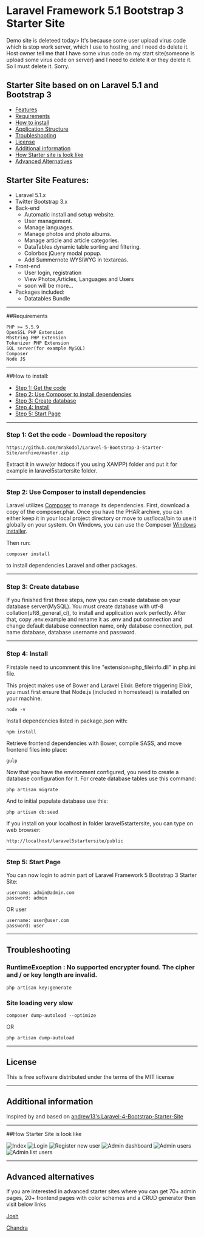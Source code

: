 # Laravel Framework 5.1  Bootstrap 3 Starter Site

Demo site is deleteed today> It's because some user upload virus code which is stop work server, which I use to hosting, and I need do delete it. Host owner tell me that I have some virus code on my start site(someone is upload some virus code on server) and I need to delete it or they delete it. So I must delete it. Sorry.

## Starter Site based on on Laravel 5.1 and Bootstrap 3
* [Features](#feature1)
* [Requirements](#feature2)
* [How to install](#feature3)
* [Application Structure](#feature4)
* [Troubleshooting](#feature5)
* [License](#feature6)
* [Additional information](#feature7)
* [How Starter site is look like](#feature8)
* [Advanced Alternatives](#feature9)

<a name="feature1"></a>
## Starter Site Features:
* Laravel 5.1.x
* Twitter Bootstrap 3.x
* Back-end
	* Automatic install and setup website.
	* User management.
	* Manage languages.
	* Manage photos and photo albums.
	* Manage article and article categories.
    * DataTables dynamic table sorting and filtering.
    * Colorbox jQuery modal popup.
    * Add Summernote WYSIWYG in textareas.
* Front-end
	* User login, registration
	* View Photos,Articles, Languages and Users
	* soon will be more...
* Packages included:
	* Datatables Bundle

-----
<a name="feature2"></a>
##Requirements

	PHP >= 5.5.9
	OpenSSL PHP Extension
	Mbstring PHP Extension
	Tokenizer PHP Extension
	SQL server(for example MySQL)
	Composer
	Node JS

-----
<a name="feature3"></a>
##How to install:
* [Step 1: Get the code](#step1)
* [Step 2: Use Composer to install dependencies](#step2)
* [Step 3: Create database](#step3)
* [Step 4: Install](#step4)
* [Step 5: Start Page](#step5)

-----
<a name="step1"></a>
### Step 1: Get the code - Download the repository

    https://github.com/mrakodol/Laravel-5-Bootstrap-3-Starter-Site/archive/master.zip

Extract it in www(or htdocs if you using XAMPP) folder and put it for example in laravel5startersite folder.

-----
<a name="step2"></a>
### Step 2: Use Composer to install dependencies

Laravel utilizes [Composer](http://getcomposer.org/) to manage its dependencies. First, download a copy of the composer.phar.
Once you have the PHAR archive, you can either keep it in your local project directory or move to
usr/local/bin to use it globally on your system.
On Windows, you can use the Composer [Windows installer](https://getcomposer.org/Composer-Setup.exe).

Then run:

    composer install
to install dependencies Laravel and other packages.

-----
<a name="step3"></a>
### Step 3: Create database

If you finished first three steps, now you can create database on your database server(MySQL). You must create database
with utf-8 collation(uft8_general_ci), to install and application work perfectly.
After that, copy .env.example and rename it as .env and put connection and change default database connection name, only database connection, put name database, database username and password.

-----
<a name="step4"></a>
### Step 4: Install

Firstable need to uncomment this line "extension=php_fileinfo.dll" in php.ini file.

This project makes use of Bower and Laravel Elixir. Before triggering Elixir, you must first ensure that Node.js (included in homestead) is installed on your machine.

    node -v

Install dependencies listed in package.json with:

    npm install

Retrieve frontend dependencies with Bower, compile SASS, and move frontend files into place:

    gulp

Now that you have the environment configured, you need to create a database configuration for it. For create database tables use this command:

    php artisan migrate

And to initial populate database use this:

    php artisan db:seed

If you install on your localhost in folder laravel5startersite, you can type on web browser:

	http://localhost/laravel5startersite/public
-----
<a name="step5"></a>
### Step 5: Start Page

You can now login to admin part of Laravel Framework 5  Bootstrap 3 Starter Site:

    username: admin@admin.com
    password: admin
OR user

    username: user@user.com
    password: user

-----
<a name="feature5"></a>
## Troubleshooting

### RuntimeException : No supported encrypter found. The cipher and / or key length are invalid.

    php artisan key:generate

### Site loading very slow

	composer dump-autoload --optimize
OR

    php artisan dump-autoload

-----
<a name="feature6"></a>
## License

This is free software distributed under the terms of the MIT license

-----
<a name="feature7"></a>
## Additional information

Inspired by and based on [andrew13's Laravel-4-Bootstrap-Starter-Site](https://github.com/andrew13/Laravel-4-Bootstrap-Starter-Site)

----
<a name="feature8"></a>
##How Starter Site is look like

![Index](http://i57.tinypic.com/2yug28x.jpg)
![Login](http://i58.tinypic.com/r7p4et.jpg)
![Register new user](http://i61.tinypic.com/fvcz5x.jpg)
![Admin dashboard](http://i58.tinypic.com/b9g2g1.jpg)
![Admin users](http://i60.tinypic.com/301hemp.jpg)
![Admin list users](http://i58.tinypic.com/2ujl5dh.jpg)

----
<a name="feature9"></a>
## Advanced alternatives
If you are interested in advanced starter sites where you can get 70+ admin pages, 20+ frontend pages with color schemes and a CRUD generator then visit below links

[Josh](http://goo.gl/Mnhunr)

[Chandra](http://goo.gl/hk4ut3)
